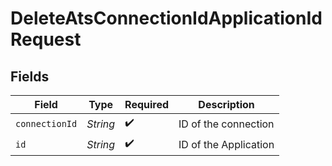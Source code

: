 # DeleteAtsConnectionIdApplicationIdRequest


## Fields

| Field                 | Type                  | Required              | Description           |
| --------------------- | --------------------- | --------------------- | --------------------- |
| `connectionId`        | *String*              | :heavy_check_mark:    | ID of the connection  |
| `id`                  | *String*              | :heavy_check_mark:    | ID of the Application |